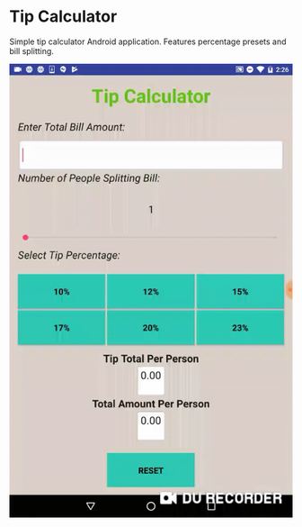 # Tip Calculator
Simple tip calculator Android application. Features percentage presets and bill splitting.
<p align="center">
<img src="demo/tip.gif">
</p>

